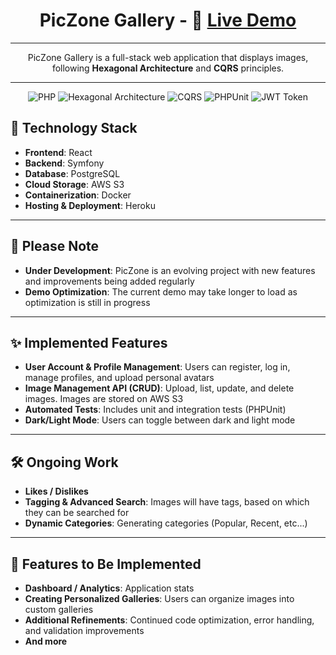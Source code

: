 <div align="center">

# PicZone Gallery -  🚀 [**Live Demo**](https://piczone-frontend-1ae9d9713646.herokuapp.com/)

---

<div align="center">

PicZone Gallery is a full-stack web application that displays images, following **Hexagonal Architecture** and **CQRS** principles.
</div>

---


![PHP](https://img.shields.io/badge/Language-PHP-777bb4?style=flat-square)
![Hexagonal Architecture](https://img.shields.io/badge/Architecture-Hexagonal-blue?style=flat-square)
![CQRS](https://img.shields.io/badge/Pattern-CQRS-green?style=flat-square)
![PHPUnit](https://img.shields.io/badge/Testing-PHPUnit-blue?style=flat-square)
![JWT Token](https://img.shields.io/badge/Auth-JWT-green?style=flat-square)

</div>



## 🔧 Technology Stack

- **Frontend**: React
- **Backend**: Symfony
- **Database**: PostgreSQL
- **Cloud Storage**: AWS S3
- **Containerization**: Docker
- **Hosting & Deployment**: Heroku 

---

## 🚧 Please Note

- **Under Development**: PicZone is an evolving project with new features and improvements being added regularly
- **Demo Optimization**: The current demo may take longer to load as optimization is still in progress

---

## ✨ Implemented Features

- **User Account & Profile Management**: Users can register, log in, manage profiles, and upload personal avatars
- **Image Management API (CRUD)**: Upload, list, update, and delete images. Images are stored on AWS S3
- **Automated Tests**: Includes unit and integration tests (PHPUnit)
- **Dark/Light Mode**: Users can toggle between dark and light mode

---

## 🛠️ Ongoing Work

- **Likes / Dislikes**
- **Tagging & Advanced Search**: Images will have tags, based on which they can be searched for
- **Dynamic Categories**: Generating categories (Popular, Recent, etc...)

---

## 🚀 Features to Be Implemented

- **Dashboard / Analytics**: Application stats
- **Creating Personalized Galleries**: Users can organize images into custom galleries
- **Additional Refinements**: Continued code optimization, error handling, and validation improvements
- **And more**
